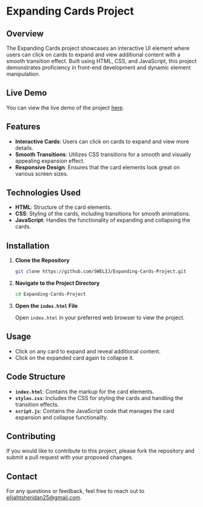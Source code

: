 
# Expanding Cards Project

## Overview

The Expanding Cards project showcases an interactive UI element where users can click on cards to expand and view additional content with a smooth transition effect. Built using HTML, CSS, and JavaScript, this project demonstrates proficiency in front-end development and dynamic element manipulation.

## Live Demo

You can view the live demo of the project [here](https://github.com/SWELIJ/Expanding-Cards-Project).

## Features

- **Interactive Cards**: Users can click on cards to expand and view more details.
- **Smooth Transitions**: Utilizes CSS transitions for a smooth and visually appealing expansion effect.
- **Responsive Design**: Ensures that the card elements look great on various screen sizes.

## Technologies Used

- **HTML**: Structure of the card elements.
- **CSS**: Styling of the cards, including transitions for smooth animations.
- **JavaScript**: Handles the functionality of expanding and collapsing the cards.

## Installation

1. **Clone the Repository**

   ```bash
   git clone https://github.com/SWELIJ/Expanding-Cards-Project.git
   ```

2. **Navigate to the Project Directory**

   ```bash
   cd Expanding-Cards-Project
   ```

3. **Open the `index.html` File**

   Open `index.html` in your preferred web browser to view the project.

## Usage

- Click on any card to expand and reveal additional content.
- Click on the expanded card again to collapse it.

## Code Structure

- **`index.html`**: Contains the markup for the card elements.
- **`styles.css`**: Includes the CSS for styling the cards and handling the transition effects.
- **`script.js`**: Contains the JavaScript code that manages the card expansion and collapse functionality.

## Contributing

If you would like to contribute to this project, please fork the repository and submit a pull request with your proposed changes.

## Contact

For any questions or feedback, feel free to reach out to [elijahtsheridan25@gmail.com](mailto:elijahtsheridan25@gmail.com).


